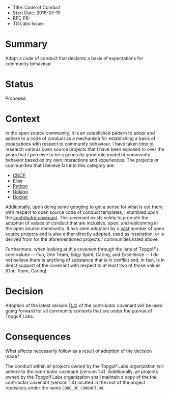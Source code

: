 - Title: Code of Conduct
- Start Date: 2018-07-19
- RFC PR:
- TG Labs Issue:

# Summary
[summary]: #summary

Adopt a code of conduct that declares a basis of expectations for community behaviour.

# Status
[status]: #status

Proposed

# Context
[context]: #context

In the open source community, it is an established pattern to adopt and adhere to a code of conduct as a mechanism for establishing a basis of expecations with respect to community behaviour. I have taken time to research various open source projects that I have been exposed to over the years that I perceive to be a generally good role model of community behavior based on my own interactions and experiences. The projects *or* communities that I believe fall into this category are:

- [CNCF](https://github.com/cncf/foundation/blob/master/code-of-conduct.md)
- [Elixir](https://github.com/elixir-lang/elixir/blob/master/CODE_OF_CONDUCT.md)
- [Python](https://www.python.org/psf/codeofconduct/)
- [Golang](https://golang.org/conduct)
- [Docker](https://github.com/docker/code-of-conduct)

Additionally, upon doing some googling to get a sense for what is out there with respect to open source code of conduct templates, I stumbled upon the [contributor covenant](https://www.contributor-covenant.org/version/1/4/code-of-conduct). This covenant exists solely to promote the adoption of values of conduct that are inclusive, open, and welcoming in the open source community. It has seen adoption by a [vast](https://www.contributor-covenant.org/adopters) number of open source projects and is also either directly adopted, used as inspiration, or is derived from for the aforementioned projects / communities listed above.

Furthermore, when looking at this covenant through the lens of Topgolf's core values -- Fun, One Team, Edgy Spirit, Caring, and Excellence -- I do not believe there is anything of substance that is in conflict and, in fact, is in direct support of the covenant with respect to at least two of those values (One Team, Caring).

# Decision
[decision]: #decision

Adoption of the latest version ([1.4](https://www.contributor-covenant.org/version/1/4/code-of-conduct)) of the contributor covenant will be used going forward for all community contexts that are under the purvue of Topgolf Labs.

# Consequences
[consequences]: #consequences

What effects necessarily follow as a result of adoption of the decision made?

The conduct within all projects owned by the Topgolf Labs organization will adhere to the contributor covenant (version 1.4). Additionally, all projects owned by the Topgolf Labs organization shall maintain a copy of the the contributor covenant (version 1.4) located in the root of the project repository under the name `CODE_OF_CONDUCT.md`.
